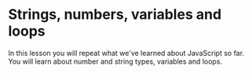 # Strings, numbers, variables and loops

In this lesson you will repeat what we've learned about JavaScript so far. You will learn about number and string types, variables and loops.
